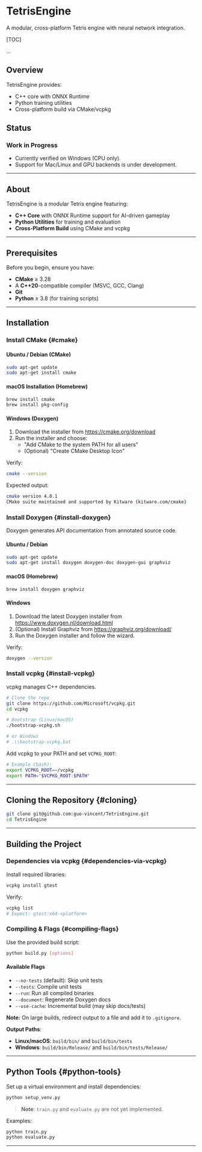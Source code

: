 # TetrisEngine

A modular, cross-platform Tetris engine with neural network integration.

[TOC]

...

## Overview

TetrisEngine provides:

- C++ core with ONNX Runtime
- Python training utilities
- Cross-platform build via CMake/vcpkg

## Status

### Work in Progress

- Currently verified on Windows (CPU only).
- Support for Mac/Linux and GPU backends is under development.

---

## About

TetrisEngine is a modular Tetris engine featuring:

- **C++ Core** with ONNX Runtime support for AI-driven gameplay
- **Python Utilities** for training and evaluation
- **Cross-Platform Build** using CMake and vcpkg

---

## Prerequisites

Before you begin, ensure you have:

- **CMake** ≥ 3.28
- A **C++20**-compatible compiler (MSVC, GCC, Clang)
- **Git**
- **Python** ≥ 3.8 (for training scripts)

---

## Installation

### Install CMake {#cmake}

#### Ubuntu / Debian (CMake)

```bash
sudo apt-get update
sudo apt-get install cmake
```

#### macOS Installation (Homebrew)

```bash
brew install cmake
brew install pkg-config
```

#### Windows (Doxygen)

1. Download the installer from <https://cmake.org/download>
2. Run the installer and choose:
   - "Add CMake to the system PATH for all users"
   - (Optional) "Create CMake Desktop Icon"

Verify:

```bash
cmake --version
```

Expected output:

```bash
cmake version 4.0.1
CMake suite maintained and supported by Kitware (kitware.com/cmake)
```

### Install Doxygen {#install-doxygen}

Doxygen generates API documentation from annotated source code.

#### Ubuntu / Debian

```bash
sudo apt-get update
sudo apt-get install doxygen doxygen-doc doxygen-gui graphviz
```

#### macOS (Homebrew)

```bash
brew install doxygen graphviz
```

#### Windows

1. Download the latest Doxygen installer from <https://www.doxygen.nl/download.html>
2. (Optional) Install Graphviz from <https://graphviz.org/download/>
3. Run the Doxygen installer and follow the wizard.

Verify:

```bash
doxygen --version
```

### Install vcpkg {#install-vcpkg}

vcpkg manages C++ dependencies.

```bash
# Clone the repo
git clone https://github.com/Microsoft/vcpkg.git
cd vcpkg

# Bootstrap (Linux/macOS)
./bootstrap-vcpkg.sh

# or Windows
# .\\bootstrap-vcpkg.bat
```

Add vcpkg to your PATH and set `VCPKG_ROOT`:

```bash
# Example (bash):
export VCPKG_ROOT=~/vcpkg
export PATH="$VCPKG_ROOT:$PATH"
```

---

## Cloning the Repository {#cloning}

```bash
git clone git@github.com:guo-vincent/TetrisEngine.git
cd TetrisEngine
```

---

## Building the Project

### Dependencies via vcpkg {#dependencies-via-vcpkg}

Install required libraries:

```bash
vcpkg install gtest
```

Verify:

```bash
vcpkg list
# Expect: gtest:x64-<platform>
```

### Compiling & Flags {#compiling-flags}

Use the provided build script:

```bash
python build.py [options]
```

#### Available Flags

- `--no-tests` (default): Skip unit tests
- `--tests`: Compile unit tests
- `--run`: Run all compiled binaries
- `--document`: Regenerate Doxygen docs
- `--use-cache`: Incremental build (may skip docs/tests)

**Note:** On large builds, redirect output to a file and add it to `.gitignore`.

**Output Paths**:

- **Linux/macOS**: `build/bin/` and `build/bin/tests`
- **Windows**: `build/bin/Release/` and `build/bin/tests/Release/`

---

## Python Tools {#python-tools}

Set up a virtual environment and install dependencies:

```bash
python setup_venv.py
```

> **Note**: `train.py` and `evaluate.py` are not yet implemented.

Examples:

```bash
python train.py
python evaluate.py
```

---
